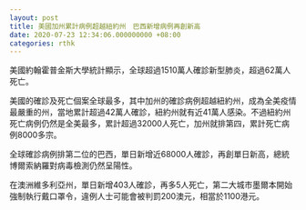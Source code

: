 ```yaml
---
layout: post
title: 美國加州累計病例超越紐約州　巴西新增病例再創新高
date: 2020-07-23 12:34:06.000000000 +08:00
categories: rthk
---
```


美國約翰霍普金斯大學統計顯示，全球超過1510萬人確診新型肺炎，超過62萬人死亡。

美國的確診及死亡個案全球最多，其中加州的確診病例超越紐約州，成為全美疫情最嚴重的州，當地累計超過42萬人確診，紐約州就有近41萬人感染。不過紐約州死亡病例仍然是全美最多，累計超過32000人死亡，加州就排第四，累計死亡病例8000多宗。

全球確診病例排第二位的巴西，單日新增近68000人確診，再創單日新高，總統博爾索納羅對病毒檢測仍然呈陽性。

在澳洲維多利亞州，單日新增403人確診，再多5人死亡，第二大城市墨爾本開始強制執行戴口罩令，違例人士可能會被判罰200澳元，相當於1100港元。
